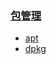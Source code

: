 ### [包管理](https://github.com/engild/mans/tree/master/Debian-family-system-commands/Packages-manage)
- [apt](https://github.com/engild/mans/blob/master/Debian-family-system-commands/Packages-manage/apt.md)
- [dpkg](https://github.com/engild/mans/blob/master/Debian-family-system-commands/Packages-manage/dpkg.md)
